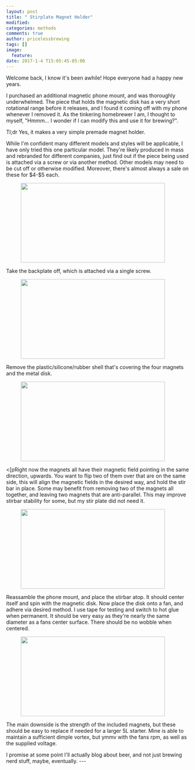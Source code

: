 ```yaml
---
layout: post
title: " Stirplate Magnet Holder"
modified:
categories: methods
comments: true
author: pricelessbrewing
tags: []
image:
  feature:
date: 2017-1-4 T15:05:45-05:00
---
```


Welcome back, I know it's been awhile! Hope everyone had a happy new years.
<p>
I purchased an additional magnetic phone mount, and was thoroughly underwhelmed. The piece that holds the magnetic disk has a very short rotational range before it releases, and I found it coming off with my phone whenever I removed it. As the tinkering homebrewer I am, I thought to myself, "Hmmm... I wonder if I can modify this and use it for brewing?". 
</p>
Tl;dr Yes, it makes a very simple premade magnet holder. 
<p>
While I'm confident many different models and styles will be applicable, I have only tried this one particular model. They're likely produced in mass and rebranded for different companies, just find out if the piece being used is attached via a screw or via another method. Other models may need to be cut off or otherwise modified. Moreover, there's almost always a sale on these for $4-$5 each.
</p>
<figure>
	<a href="http://pricelessbrewing.github.io/images/Magnet_1.jpg"><img src="http://pricelessbrewing.github.io/images/Magnet_1.jpg" width="392" height="216"></a>
</figure>


Take the backplate off, which is attached via a single screw. 

<figure>
	<a href="http://pricelessbrewing.github.io/images/Magnet_2.jpg"><img src="http://pricelessbrewing.github.io/images/Magnet_2.jpg" width="392" height="216"></a>
</figure>

Remove the plastic/silicone/rubber shell that's covering the four magnets and the metal disk. 

<figure>
	<a href="http://pricelessbrewing.github.io/images/Magnet_3.jpg"><img src="http://pricelessbrewing.github.io/images/Magnet_3.jpg" width="392" height="216"></a>
</figure>

<[pRight now the magnets all have their magnetic field pointing in the same direction, upwards. You want to flip two of them over that are on the same side, this will align the magnetic fields in the desired way, and hold the stir bar in place. Some may benefit from removing two of the magnets all together, and leaving two magnets that are anti-parallel. This may improve stirbar stability for some, but my stir plate did not need it. 

<figure>
	<a href="http://pricelessbrewing.github.io/images/Magnet_4.jpg"><img src="http://pricelessbrewing.github.io/images/Magnet_4.jpg" width="392" height="216"></a>
</figure>

Reassamble the phone mount, and place the stirbar atop. It should center itself and spin with the magnetic disk. Now place the disk onto a fan, and adhere via desired method. I use tape for testing and switch to hot glue when permanent. It should be very easy as they're nearly the same diameter as a fans center surface. There should be no wobble when centered. 

<figure>
	<a href="http://pricelessbrewing.github.io/images/Magnet_5.jpg"><img src="http://pricelessbrewing.github.io/images/Magnet_5.jpg" width="392" height="216"></a>
</figure>

<p>The main downside is the strength of the included magnets, but these should be easy to replace if needed for a larger 5L starter. Mine is able to maintain a sufficient dimple vortex, but ymmv with the fans rpm, as well as the supplied voltage. 
</p>
I promise at some point I'll actually blog about beer, and not just brewing nerd stuff, maybe, eventually. 
---




